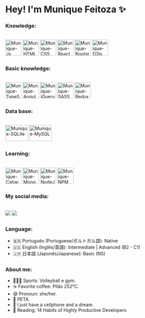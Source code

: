 # Hey! I'm Munique Feitoza ✨

 ### Knowledge:
<div style="display: inline_block"><br>
 <img align="center" alt="Munique-Js" height="50" width="50" src="https://cdn.jsdelivr.net/gh/devicons/devicon/icons/javascript/javascript-plain.svg" />
 <img align="center" alt="Munique-HTML" height="50" width="50" src="https://cdn.jsdelivr.net/gh/devicons/devicon/icons/html5/html5-plain.svg" />
 <img align="center" alt="Munique-CSS" height="50" width="50" src="https://cdn.jsdelivr.net/gh/devicons/devicon/icons/css3/css3-plain.svg" />
 <img align="center" alt="Munique-React" height="50" width="50"
src="https://cdn.jsdelivr.net/gh/devicons/devicon/icons/react/react-original-wordmark.svg" />
 <img align="center" alt="Munique-Bootstrap" height="50" width="50"
src="https://cdn.jsdelivr.net/gh/devicons/devicon/icons/bootstrap/bootstrap-original-wordmark.svg" />
 <img align="center" alt="Munique-D3js" height="50" width="50"
src="https://cdn.jsdelivr.net/gh/devicons/devicon/icons/d3js/d3js-original.svg" />
 </div>

##

 ### Basic knowledge:
<div style="display: inline_block"><br>
 <img align="center" alt="Munique-TypeScript" height="50" width="50"
src="https://cdn.jsdelivr.net/gh/devicons/devicon/icons/typescript/typescript-plain.svg" />
 <img align="center" alt="Munique-Angular" height="50" width="50"
src="https://cdn.jsdelivr.net/gh/devicons/devicon/icons/angularjs/angularjs-plain.svg" />
 <img align="center" alt="Munique-jQuery" height="50" width="50"
src="https://cdn.jsdelivr.net/gh/devicons/devicon/icons/jquery/jquery-original-wordmark.svg" />
 <img align="center" alt="Munique-SASS" height="50" width="50"
src="https://cdn.jsdelivr.net/gh/devicons/devicon/icons/sass/sass-original.svg" />
 <img align="center" alt="Munique-Redux" height="50" width="50"
src="https://cdn.jsdelivr.net/gh/devicons/devicon/icons/redux/redux-original.svg" />
</div>

##

 ### Data base:
<div style="display: inline_block"><br>
 <img align="center" alt="Munique-SQLite" height="50" width="70" src="https://cdn.jsdelivr.net/gh/devicons/devicon/icons/sqlite/sqlite-original-wordmark.svg" />
 <img align="center" alt="Munique-MySQL" height="50" width="70" src="https://cdn.jsdelivr.net/gh/devicons/devicon/icons/mysql/mysql-original-wordmark.svg" />
</div>

##

 ### Learning:
<div style="display: inline_block"><br>
 <img align="center" alt="Munique-Csharp" height="50" width="50" src="https://cdn.jsdelivr.net/gh/devicons/devicon/icons/csharp/csharp-plain.svg" />
 <img align="center" alt="Munique-MongoDB" height="50" width="50"
src="https://cdn.jsdelivr.net/gh/devicons/devicon/icons/mongodb/mongodb-original-wordmark.svg" />
 <img align="center" alt="Munique-NodeJS" height="50" width="50"
src="https://cdn.jsdelivr.net/gh/devicons/devicon/icons/nodejs/nodejs-original.svg" />
 <img align="center" alt="Munique-NPM" height="50" width="50"
src="https://cdn.jsdelivr.net/gh/devicons/devicon/icons/npm/npm-original-wordmark.svg" />
</div>

##
  
 ### My social media:
<div style="display: inline_block"><br>
  <a href="mailto:muniquefeitoz4@gmail.com"><img src="https://img.shields.io/badge/-Gmail-%23333?style=for-the-badge&logo=gmail&logoColor=white" target="_blank"></a>
  <a href="https://www.linkedin.com/in/munique-feitoza-77034b231" target="_blank"><img src="https://img.shields.io/badge/-LinkedIn-%230077B5?style=for-the-badge&logo=linkedin&logoColor=white" target="_blank"></a> 
</div>

##

 ### Language:
* 🇧🇷 Português (Portuguese/ポルトガル語): Native
* 🇺🇸 English (Inglês/英語): Intermediate | Advanced (B2 - C1)
* 🇯🇵 日本語 (Japonês/Japanese): Basic (N5)

##

 ### About me:
* 🏋🏻‍♀️ Sports: Volleyball e gym.
* ☕ Favorite coffee: Pilão 252°C.
* 😄 Pronoun: she/her.
* 🐾 PETA.
* 📱 I just have a cellphone and a dream.
* 📖 Reading: 14 Habits of Highly Productive Developers
